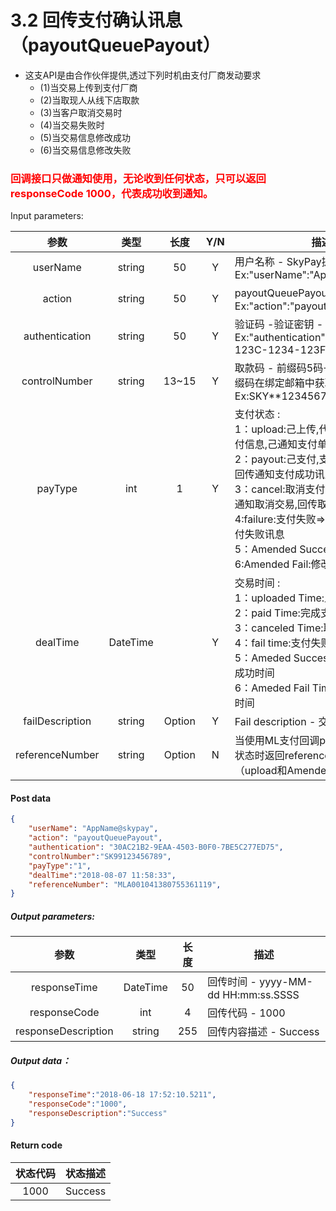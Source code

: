 # 3.2    回传支付确认讯息（payoutQueuePayout）
- 这支API是由合作伙伴提供,透过下列时机由支付厂商发动要求
    - (1)当交易上传到支付厂商
    - (2)当取现人从线下店取款
    - (3)当客户取消交易时
    - (4)当交易失败时
    - (5)当交易信息修改成功
    - (6)当交易信息修改失败
### <font color = red>回调接口只做通知使用，无论收到任何状态，只可以返回responseCode 1000，代表成功收到通知。</font>
Input parameters:

| 参数                        |    类型     | 长度   |Y/N |描述|
| :-------------------------: | :-----------: |:-----:|:---:|--------------------------------|   
|userName |string|50|Y|用户名称 -    SkyPay提供 - Ex:"userName":"AppName@skypay"|
|action|string|50|Y|payoutQueuePayout(固定参数值) - Ex:"action":"payoutQueuePayout"|
|authentication   |string |50|Y|    验证码  -验证密钥 - Ex:"authentication":"E1234567-123C-1234-123F-A12345670"|
|controlNumber  |string|13~15|Y|   取款码  -   前缀码5码+8~10个数字（前缀码在绑定邮箱中获取） - Ex:SKY**12345678|
|payType  |int|1|Y |支付状态 :<br>  1：upload:己上传,代表交易数据之支付信息,己通知支付单位 <br> 2：payout:己支付,支付单位完成付款,回传通知支付成功讯息 <br> 3：cancel:取消支付,未支付,合作伙伴通知取消交易,回传取消交易成功 <br> 4:failure:支付失败=>支付时错误,回传支付失败讯息 <br> 5：Amended Success:修改资料成功 <br> 6:Amended Fail:修改资料失败|
|dealTime  |DateTime||Y|交易时间 :<br> 1：uploaded Time:上传时间 <br> 2：paid Time:完成支付时 <br> 3：canceled Time:取消交易时间 <br> 4：fail time:支付失败时间 <br> 5：Ameded Success Time:修改资料成功时间 <br> 6：Ameded Fail Time:修改资料失败时间|
|failDescription |string |Option|Y|Fail description - 交易失败讯息|
|referenceNumber|string|Option|N|当使用ML支付回调payType为1和5的状态时返回referenceNumber（upload和Amended Success）|
#### Post data
```json
{
    "userName": "AppName@skypay",
    "action": "payoutQueuePayout",
    "authentication": "30AC21B2-9EAA-4503-B0F0-7BE5C277ED75",
    "controlNumber":"SK99123456789",
    "payType":"1",
    "dealTime":"2018-08-07 11:58:33",
    "referenceNumber": "MLA001041380755361119",
}
```

##### Output parameters:
| 参数                        |    类型     | 长度    |描述|
| :-------------------------: | :-----------: |:-----:|--------------------------------|   
|responseTime  |DateTime|50|回传时间  -  yyyy-MM-dd HH:mm:ss.SSSS|
|responseCode  |int|4|回传代码  -  1000|
|responseDescription  |string|255|回传内容描述  -  Success|
##### Output data：
```json
{
    "responseTime":"2018-06-18 17:52:10.5211",
    "responseCode":"1000",
    "responseDescription":"Success"
}
```

#### Return code

| 状态代码                        |   状态描述    | 
| :-------------------------: | :----------- |
|1000|Success|
